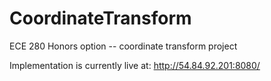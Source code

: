 # CoordinateTransform
ECE 280 Honors option -- coordinate transform project

Implementation is currently live at: http://54.84.92.201:8080/
